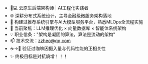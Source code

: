 - 🧑💻 云原生后端架构师 | AI工程化实践者
- 🌐 深耕分布式系统设计，主导金融级微服务架构落地
- 🤖 构建过推荐系统引擎与AI大模型服务平台，熟悉MLOps全流程实施
- 🔭 当前聚焦：LLM推理优化 × 向量数据库 × 智能体系统架构
- 💡 职业信条："架构是凝固的算法，算法是流动的架构"
- 📫 技术交流：zzheo@qq.com
- ☕→🚀 验证过咖啡因摄入量与代码性能的正相关性 
- ✨ 终极目标是对抗熵增！！！
